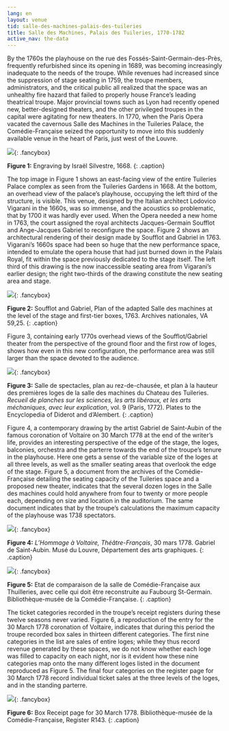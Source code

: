 ```yaml
---
lang: en
layout: venue
tid: salle-des-machines-palais-des-tuileries
title: Salle des Machines, Palais des Tuileries, 1770-1782
active_nav: the-data
---
```

By the 1760s the playhouse on the rue des Foss&eacute;s-Saint-Germain-des-Pr&egrave;s, frequently refurbished since its opening in 1689, was becoming increasingly inadequate to the needs of the troupe. While revenues had increased since the suppression of stage seating in 1759, the troupe members, administrators, and the critical public all realized that the space was an unhealthy fire hazard that failed to properly house France&rsquo;s leading theatrical troupe. Major provincial towns such as Lyon had recently opened new, better-designed theaters, and the other privileged troupes in the capital were agitating for new theaters. In 1770, when the Paris Opera vacated the cavernous Salle des Machines in the Tuileries Palace, the Com&eacute;die-Fran&ccedil;aise seized the opportunity to move into this suddenly available venue in the heart of Paris, just west of the Louvre.

[![](/img/palais-des-tuileries-1.jpg)](/img/palais-des-tuileries-1.jpg){: .fancybox}

**Figure 1:** Engraving by Isra&euml;l Silvestre, 1668.
{: .caption}

The top image in Figure 1 shows an east-facing view of the entire Tuileries Palace complex as seen from the Tuileries Gardens in 1668. At the bottom, an overhead view of the palace&rsquo;s playhouse, occupying the left third of the structure, is visible. This venue, designed by the Italian architect Lodovico Vigarani in the 1660s, was so immense, and the acoustics so problematic, that by 1700 it was hardly ever used. When the Opera needed a new home in 1763, the court assigned the royal architects Jacques-Germain Soufflot and Ange-Jacques Gabriel to reconfigure the space. Figure 2 shows an architectural rendering of their design made by Soufflot and Gabriel in 1763. Vigarani&rsquo;s 1660s space had been so huge that the new performance space, intended to emulate the opera house that had just burned down in the Palais Royal, fit within the space previously dedicated to the stage itself. The left third of this drawing is the now inaccessible seating area from Vigarani&rsquo;s earlier design; the right two-thirds of the drawing constitute the new seating area and stage.

[![](/img/palais-des-tuileries-2.jpg)](/img/palais-des-tuileries-2.jpg){: .fancybox}

**Figure 2:** Soufflot and Gabriel, Plan of the adapted Salle des machines at the level of the stage and first-tier boxes, 1763. Archives nationales, VA 59,25.
{: .caption}

Figure 3, containing early 1770s overhead views of the Soufflot/Gabriel theater from the perspective of the ground floor and the first row of loges, shows how even in this new configuration, the performance area was still larger than the space devoted to the audience.

[![](/img/palais-des-tuileries-3.jpg)](/img/palais-des-tuileries-3.jpg){: .fancybox}

**Figure 3:** Salle de spectacles, plan au rez-de-chaus&eacute;e, et plan à la hauteur des premi&egrave;res loges de la salle des machines du Chateau des Tuileries. *Recueil de planches sur les sciences, les arts lib&eacute;raux, et les arts m&eacute;chaniques, avec leur explication*, vol. 9 (Paris, 1772). Plates to the Encyclopedia of Diderot and d&rsquo;Alembert.
{: .caption}

Figure 4, a contemporary drawing by the artist Gabriel de Saint-Aubin of the famous coronation of Voltaire on 30 March 1778 at the end of the writer&rsquo;s life, provides an interesting perspective of the edge of the stage, the loges, balconies, orchestra and the parterre towards the end of the troupe&rsquo;s tenure in the playhouse. Here one gets a sense of the variable size of the loges at all three levels, as well as the smaller seating areas that overlook the edge of the stage. Figure 5, a document from the archives of the Com&eacute;die-Fran&ccedil;aise detailing the seating capacity of the Tuileries space and a proposed new theater, indicates that the several dozen loges in the Salle des machines could hold anywhere from four to twenty or more people each, depending on size and location in the auditorium. The same document indicates that by the troupe&rsquo;s calculations the maximum capacity of the playhouse was 1738 spectators.

[![](/img/palais-des-tuileries-4.jpg)](/img/palais-des-tuileries-4.jpg){: .fancybox}

**Figure 4:** *L&rsquo;Hommage à Voltaire, Th&eacute;âtre-Fran&ccedil;ais*, 30 mars 1778. Gabriel de Saint-Aubin. Mus&eacute; du Louvre, D&eacute;partement des arts graphiques.
{: .caption}

[![](/img/palais-des-tuileries-5.jpg)](/img/palais-des-tuileries-5.jpg){: .fancybox}

**Figure 5:** Etat de comparaison de la salle de Com&eacute;die-Fran&ccedil;aise aux Thuilleries, avec celle qui doit &ecirc;tre reconstruite au Faubourg St-Germain. Biblioth&egrave;que-mus&eacute;e de la Com&eacute;die-Fran&ccedil;aise.
{: .caption}

The ticket categories recorded in the troupe&rsquo;s receipt registers during these twelve seasons never varied. Figure 6, a reproduction of the entry for the 30 March 1778 coronation of Voltaire, indicates that during this period the troupe recorded box sales in thirteen different categories. The first nine categories in the list are sales of entire loges; while they thus record revenue generated by these spaces, we do not know whether each loge was filled to capacity on each night, nor is it evident how these nine categories map onto the many different loges listed in the document reproduced as Figure 5. The final four categories on the register page for 30 March 1778 record individual ticket sales at the three levels of the loges, and in the standing parterre.

[![](/img/palais-des-tuileries-6.jpg)](/img/palais-des-tuileries-6.jpg){: .fancybox}

**Figure 6:** Box Receipt page for 30 March 1778. Biblioth&egrave;que-mus&eacute;e de la Com&eacute;die-Fran&ccedil;aise, Register R143.
{: .caption}